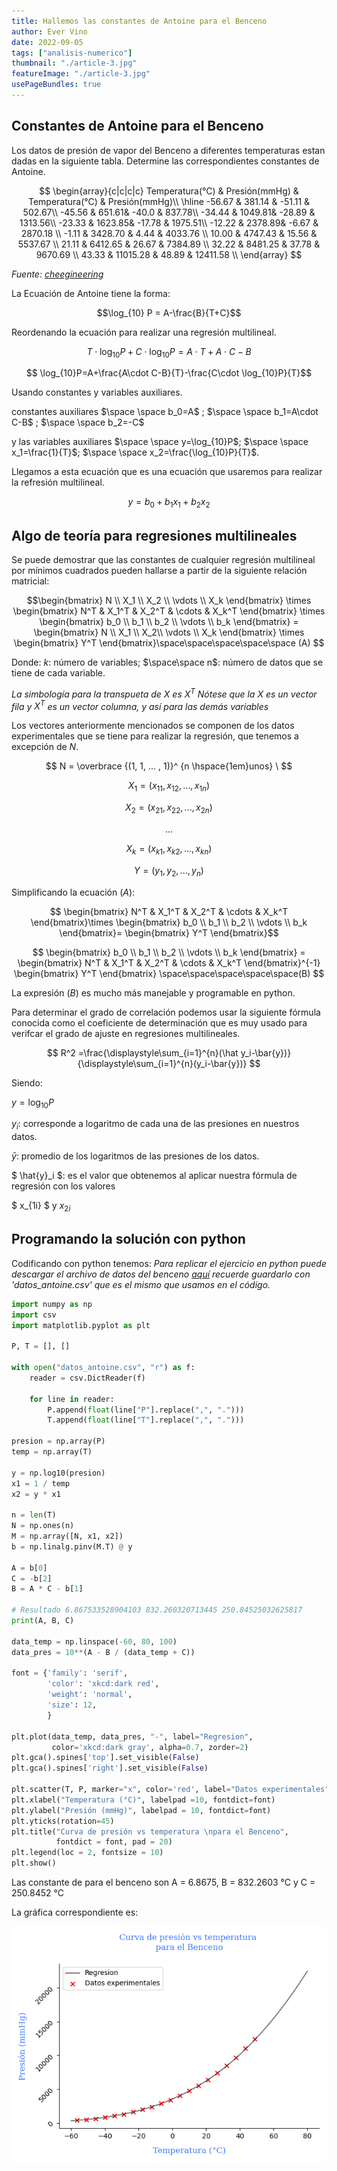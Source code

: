 ```yaml
---
title: Hallemos las constantes de Antoine para el Benceno
author: Ever Vino
date: 2022-09-05
tags: ["analisis-numerico"]
thumbnail: "./article-3.jpg"
featureImage: "./article-3.jpg"
usePageBundles: true
---
```


## Constantes de Antoine para el Benceno

Los datos de presión de vapor del Benceno a diferentes temperaturas estan dadas en la siguiente tabla. Determine las correspondientes constantes de Antoine.

$$
\begin{array}{c|c|c|c} Temperatura(°C) & Presión(mmHg) & Temperatura(°C) & Presión(mmHg)\\
\hline -56.67 & 381.14 & -51.11 & 502.67\\
 -45.56 & 651.61& -40.0 & 837.78\\
  -34.44 & 1049.81& -28.89 & 1313.56\\
   -23.33 & 1623.85& -17.78 & 1975.51\\
    -12.22 & 2378.89& -6.67 & 2870.18 \\
     -1.11 & 3428.70 & 4.44 & 4033.76 \\
      10.00 & 4747.43 & 15.56 & 5537.67 \\
       21.11 & 6412.65 & 26.67 & 7384.89 \\
        32.22 & 8481.25 & 37.78 & 9670.69 \\
         43.33 & 11015.28 & 48.89 & 12411.58 \\
\end{array}
$$

_Fuente: [cheegineering](http://cheengineering.blogspot.com/2007_10_01_archive.html)_

La Ecuación de Antoine tiene la forma:

$$\log_{10} P = A-\frac{B}{T+C}$$

Reordenando la ecuación para realizar una regresión multilineal.

$$T \cdot \log_{10}P +C\cdot \log_{10}P =A\cdot T+A\cdot C-B $$

$$ \log_{10}P=A+\frac{A\cdot C-B}{T}-\frac{C\cdot \log_{10}P}{T}$$

Usando constantes y variables auxiliares.

constantes auxiliares $\space \space b_0=A$ ;    $\space \space b_1=A\cdot C-B$ ;    $\space \space b_2=-C$

y las variables auxiliares $\space \space y=\log_{10}P$; $\space \space x_1=\frac{1}{T}$; $\space \space x_2=\frac{\log_{10}P}{T}$.

Llegamos a esta ecuación que es una ecuación que usaremos para realizar la refresión multilineal.

$$y=b_0+b_1 x_1+b_2 x_2$$

## Algo de teoría para regresiones multilineales

Se puede demostrar que las constantes de cualquier regresión multilineal por mínimos cuadrados pueden hallarse a partir de la siguiente relación matricial:

$$\begin{bmatrix} N \\
X_1 \\
X_2 \\
\vdots \\
X_k \end{bmatrix} \times
\begin{bmatrix} N^T & X_1^T & X_2^T & \cdots & X_k^T \end{bmatrix} \times
\begin{bmatrix} b_0 \\
b_1 \\
b_2 \\
\vdots \\
b_k \end{bmatrix} =
\begin{bmatrix} N \\ X_1 \\ X_2\\ \vdots \\ X_k \end{bmatrix} \times
\begin{bmatrix} Y^T \end{bmatrix}\space\space\space\space\space (A)
$$

Donde: $k$: número de variables; $\space\space n$: número de datos que se tiene de cada variable.

_La simbología para la transpueta de $X$ es $X^T$ Nótese que la $X$ es un vector fila y $X^T$ es un vector columna, y así para las demás variables_

Los vectores anteriormente mencionados se componen de los datos experimentales que se tiene para realizar la regresión, que tenemos a excepción de $N$.

$$ N = \overbrace {(1, 1, ... , 1)}^ {n \hspace{1em}unos} \ $$

$$ X_1=(x_{11}, x_{12}, ... , x_{1n})$$

$$ X_2=(x_{21}, x_{22}, ... , x_{2n})$$

$$...$$

$$ X_k=(x_{k1}, x_{k2}, ... , x_{kn})$$

$$ Y=(y_1, y_2, ... , y_n)$$

Simplificando la ecuación $(A)$:

$$ \begin{bmatrix} N^T & X_1^T & X_2^T & \cdots & X_k^T \end{bmatrix}\times \begin{bmatrix} b_0 \\
b_1 \\
b_2 \\
\vdots \\
b_k \end{bmatrix}=  \begin{bmatrix} Y^T \end{bmatrix}$$

$$ \begin{bmatrix} b_0 \\
b_1 \\
b_2 \\
\vdots \\
b_k \end{bmatrix}
= \begin{bmatrix} N^T & X_1^T & X_2^T & \cdots & X_k^T \end{bmatrix}^{-1} \begin{bmatrix} Y^T \end{bmatrix}
\space\space\space\space\space(B)
$$

La expresión $(B)$ es mucho más manejable y programable en python.

Para determinar el grado de correlación podemos usar la siguiente fórmula conocida como el coeficiente de determinación que es muy usado para verifcar el grado de ajuste en regresiones multilineales.

$$
R^2 =\frac{\displaystyle\sum_{i=1}^{n}(\hat y_i-\bar{y})} {\displaystyle\sum_{i=1}^{n}(y_i-\bar{y})}
$$

Siendo:

$y =\log_{10}P$

$y_i$: corresponde a logaritmo de cada una de las presiones en nuestros datos.

$\bar{y}$: promedio de los logaritmos de las presiones de los datos.

$ \hat{y}_i $: es el valor que obtenemos al aplicar nuestra fórmula de regresión con los valores 

$ x_{1i} $ y $x_{2i}$

## Programando la solución con python

Codificando con python tenemos:
*Para replicar el ejercicio en python puede descargar el archivo de datos del benceno [aquí](https://gist.githubusercontent.com/EverVino/026e9e745ddd078b64d3b643b1068a9c/raw/86ae999a475390b759b53b3e1d6d90014e10b802/datos_benceno_P_T.csv) recuerde guardarlo con 'datos_antoine.csv' que es el mismo que usamos en el código.*

```py
import numpy as np
import csv
import matplotlib.pyplot as plt

P, T = [], []

with open("datos_antoine.csv", "r") as f:
    reader = csv.DictReader(f)

    for line in reader:
        P.append(float(line["P"].replace(",", ".")))
        T.append(float(line["T"].replace(",", ".")))

presion = np.array(P)
temp = np.array(T)

y = np.log10(presion)
x1 = 1 / temp
x2 = y * x1

n = len(T)
N = np.ones(n)
M = np.array([N, x1, x2])
b = np.linalg.pinv(M.T) @ y

A = b[0]
C = -b[2]
B = A * C - b[1]

# Resultado 6.867533528904103 832.260320713445 250.84525032625817
print(A, B, C)

data_temp = np.linspace(-60, 80, 100)
data_pres = 10**(A - B / (data_temp + C))

font = {'family': 'serif',
        'color': 'xkcd:dark red',
        'weight': 'normal',
        'size': 12,
        }

plt.plot(data_temp, data_pres, "-", label="Regresion",
         color='xkcd:dark gray', alpha=0.7, zorder=2)
plt.gca().spines['top'].set_visible(False)
plt.gca().spines['right'].set_visible(False)

plt.scatter(T, P, marker="x", color='red', label="Datos experimentales")
plt.xlabel("Temperatura (°C)", labelpad =10, fontdict=font)
plt.ylabel("Presión (mmHg)", labelpad = 10, fontdict=font)
plt.yticks(rotation=45)
plt.title("Curva de presión vs temperatura \npara el Benceno",
          fontdict = font, pad = 20)
plt.legend(loc = 2, fontsize = 10)
plt.show()

```

Las constante de para el benceno son A = 6.8675, B = 832.2603 °C y C = 250.8452 °C

La gráfica correspondiente es:

![Gráfica resultante](benceno.png)
